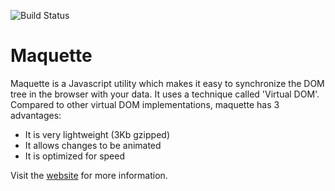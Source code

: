 ![Build Status](https://circleci.com/gh/AFASSoftware/maquette.svg?style=shield&circle-token=:circle-token)

Maquette
=========

Maquette is a Javascript utility which makes it easy to synchronize the DOM tree in the browser with your data.
It uses a technique called 'Virtual DOM'.
Compared to other virtual DOM implementations, maquette has 3 advantages:

* It is very lightweight (3Kb gzipped)
* It allows changes to be animated
* It is optimized for speed

Visit the [website](https://maquettejs.org) for more information.
